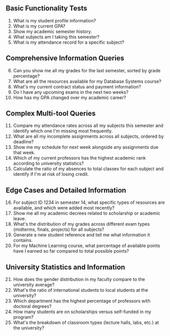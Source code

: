 ## Basic Functionality Tests

1. What is my student profile information?
2. What is my current GPA?
3. Show my academic semester history.
4. What subjects am I taking this semester?
5. What is my attendance record for a specific subject?

## Comprehensive Information Queries

6. Can you show me all my grades for the last semester, sorted by grade percentage?
7. What are all the resources available for my Database Systems course?
8. What's my current contract status and payment information?
9. Do I have any upcoming exams in the next two weeks?
10. How has my GPA changed over my academic career?

## Complex Multi-tool Queries

11. Compare my attendance rates across all my subjects this semester and identify which one I'm missing most frequently.
12. What are all my incomplete assignments across all subjects, ordered by deadline?
13. Show me my schedule for next week alongside any assignments due that week.
14. Which of my current professors has the highest academic rank according to university statistics?
15. Calculate the ratio of my absences to total classes for each subject and identify if I'm at risk of losing credit.

## Edge Cases and Detailed Information

16. For subject ID 1234 in semester 14, what specific types of resources are available, and which were added most recently?
17. Show me all my academic decrees related to scholarship or academic leave.
18. What's the distribution of my grades across different exam types (midterms, finals, projects) for all subjects?
19. Generate a new student reference and tell me what information it contains.
20. For my Machine Learning course, what percentage of available points have I earned so far compared to total possible points?

## University Statistics and Information

21. How does the gender distribution in my faculty compare to the university average?
22. What's the ratio of international students to local students at the university?
23. Which department has the highest percentage of professors with doctoral degrees?
24. How many students are on scholarships versus self-funded in my program?
25. What's the breakdown of classroom types (lecture halls, labs, etc.) at the university?
